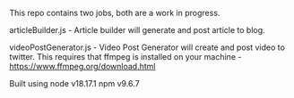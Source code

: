 This repo contains two jobs, both are a work in progress.

articleBuilder.js - Article builder will generate and post article to blog.


videoPostGenerator.js - Video Post Generator will create and post video to twitter.
This requires that ffmpeg is installed on your machine - https://www.ffmpeg.org/download.html


Built using node v18.17.1
npm v9.6.7